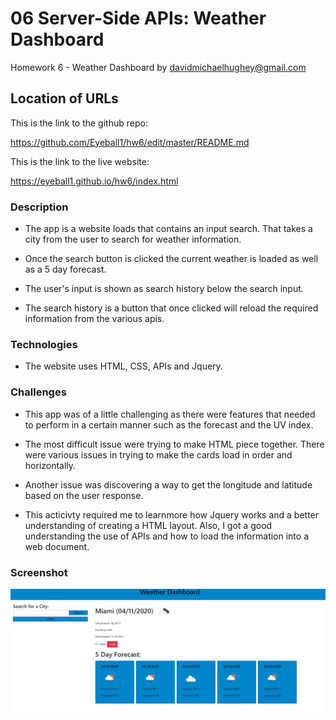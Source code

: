 # 06 Server-Side APIs: Weather Dashboard

Homework 6 - Weather Dashboard by davidmichaelhughey@gmail.com


## Location of URLs

This is the link to the github repo:

https://github.com/Eyeball1/hw6/edit/master/README.md

This is the link to the live website:

https://eyeball1.github.io/hw6/index.html

### Description

- The app is a website loads that contains an input search. That takes a city from the user to search for weather information.

- Once the search button is clicked the current weather is loaded as well as a 5 day forecast.

- The user's input is shown as search history below the search input.

- The search history is a button that once clicked will reload the required information from the various apis.

### Technologies

- The website uses HTML, CSS, APIs and Jquery.

### Challenges

- This app was of a little challenging as there were features that needed to perform in a certain manner such as the forecast and the UV index.

- The most difficult issue were trying to make HTML piece together. There were various issues in trying to make the cards load in order and horizontally.

- Another issue was discovering a way to get the longitude and latitude based on the user response.

- This acticivty required me to learnmore how Jquery works and a better understanding of creating a HTML layout. Also, I got a good understanding the use of APIs and how to load the information into a web document.

### Screenshot

![weather dashboard demo](./Assets/img/screenshot.JPG)

